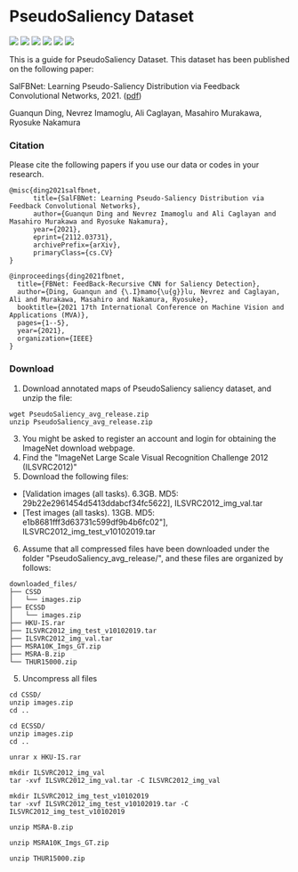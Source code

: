 # PseudoSaliency Dataset

![](https://img.shields.io/static/v1?label=dataset&message=PseudoSaliency&color=blue)
![](https://img.shields.io/static/v1?label=size&message=24.2GB&color=<COLOR>)
![](https://img.shields.io/static/v1?label=image-number&message=176,880&color=<COLOR>)
![](https://img.shields.io/static/v1?label=label-number&message=176,880&color=<COLOR>)
![](https://img.shields.io/static/v1?label=training&message=150,000&color=<COLOR>)
![](https://img.shields.io/static/v1?label=validation&message=26,880&color=<COLOR>)

This is a guide for PseudoSaliency Dataset. This dataset has been published on the following paper:

SalFBNet: Learning Pseudo-Saliency Distribution via Feedback Convolutional Networks, 2021. ([pdf](https://arxiv.org/pdf/2112.03731.pdf))

Guanqun Ding, Nevrez Imamoglu, Ali Caglayan, Masahiro Murakawa, Ryosuke Nakamura

### Citation
Please cite the following papers if you use our data or codes in your research.

```
@misc{ding2021salfbnet,
      title={SalFBNet: Learning Pseudo-Saliency Distribution via Feedback Convolutional Networks}, 
      author={Guanqun Ding and Nevrez Imamoglu and Ali Caglayan and Masahiro Murakawa and Ryosuke Nakamura},
      year={2021},
      eprint={2112.03731},
      archivePrefix={arXiv},
      primaryClass={cs.CV}
}

@inproceedings{ding2021fbnet,
  title={FBNet: FeedBack-Recursive CNN for Saliency Detection},
  author={Ding, Guanqun and {\.I}mamo{\u{g}}lu, Nevrez and Caglayan, Ali and Murakawa, Masahiro and Nakamura, Ryosuke},
  booktitle={2021 17th International Conference on Machine Vision and Applications (MVA)},
  pages={1--5},
  year={2021},
  organization={IEEE}
}
```

### Download
1. Download annotated maps of PseudoSaliency saliency dataset, and unzip the file:
```
wget PseudoSaliency_avg_release.zip
unzip PseudoSaliency_avg_release.zip
```
3. You might be asked to register an account and login for obtaining the ImageNet download webpage.
4. Find the "ImageNet Large Scale Visual Recognition Challenge 2012 (ILSVRC2012)"
5. Download the following files:
- [Validation images (all tasks). 6.3GB. MD5: 29b22e2961454d5413ddabcf34fc5622], ILSVRC2012_img_val.tar
- [Test images (all tasks). 13GB. MD5: e1b8681fff3d63731c599df9b4b6fc02"], ILSVRC2012_img_test_v10102019.tar
6. Assume that all compressed files have been downloaded under the folder "PseudoSaliency_avg_release/", and these files are organized by follows:
```
downloaded_files/
├── CSSD
│   └── images.zip
├── ECSSD
│   └── images.zip
├── HKU-IS.rar
├── ILSVRC2012_img_test_v10102019.tar
├── ILSVRC2012_img_val.tar
├── MSRA10K_Imgs_GT.zip
├── MSRA-B.zip
└── THUR15000.zip   
```
5. Uncompress all files
```
cd CSSD/
unzip images.zip
cd ..

cd ECSSD/
unzip images.zip
cd ..

unrar x HKU-IS.rar

mkdir ILSVRC2012_img_val
tar -xvf ILSVRC2012_img_val.tar -C ILSVRC2012_img_val

mkdir ILSVRC2012_img_test_v10102019
tar -xvf ILSVRC2012_img_test_v10102019.tar -C ILSVRC2012_img_test_v10102019

unzip MSRA-B.zip

unzip MSRA10K_Imgs_GT.zip

unzip THUR15000.zip

```
